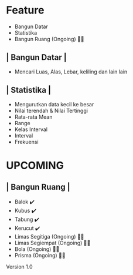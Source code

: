 # Feature
- Bangun Datar
- Statistika
- Bangun Ruang (Ongoing) 👨‍💻

| Bangun Datar |
----------------
- Mencari Luas, Alas, Lebar, keliling dan lain lain

| Statistika |
--------------
- Mengurutkan data kecil ke besar
- Nilai terendah & Nilai Tertinggi
- Rata-rata Mean
- Range
- Kelas Interval
- Interval
- Frekuensi

# **UPCOMING**

| Bangun Ruang |
--------------
- Balok ✔️
- Kubus ✔️
- Tabung ✔️
- Kerucut ✔️
- Limas Segitiga (Ongoing) 👨‍💻
- Limas Segiempat (Ongoing) 👨‍💻
- Bola (Ongoing) 👨‍💻
- Prisma (Ongoing) 👨‍💻


Version 1.0
